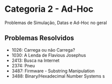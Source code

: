 # Categoria 2 - Ad-Hoc
Problemas de Simulação, Datas e Ad-Hoc no geral

## Problemas Resolvidos
- 1026: Carrega ou não Carrega?
- 1030: A Lenda de Flavious Josephus
- 2413: Busca na Internet
- 2374: Pneu
- 3487: Firmware - Substring Manipulation
- 3488: Binary/Hexadecimal Number Systems
s
